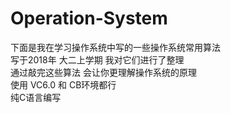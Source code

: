 # Operation-System
下面是我在学习操作系统中写的一些操作系统常用算法  <br>
写于2018年 大二上学期  我对它们进行了整理  <br>
通过敲完这些算法 会让你更理解操作系统的原理 <br>
使用 VC6.0 和 CB环境都行 <br>
纯C语言编写  <br>

